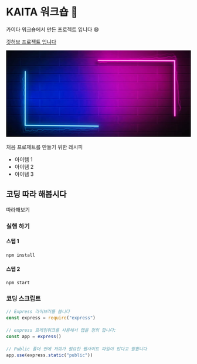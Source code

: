 # KAITA 워크숍 🚀

카이타 워크숍에서 만든 프로젝트 입니다 😄


 
[깃허브 프로젝트 입니다](https://github.com/bryantson/kaita-workshop)

![이미지](images/background.jpg)

처음 프로제트를 만들기 위한 레시피

- 아이템 1
- 아이템 2
- 아이템 3

## 코딩 따라 해봅시다

따라해보기

### 실행 하기 

#### 스텝 1

`npm install`

#### 스텝 2

`npm start`

### 코딩 스크립트

```javascript
// Express 라이브러를 씁니다
const express = require("express")

// express 프레임워크를 사용해서 앱을 정의 합니다:
const app = express()

// Public 폴더 안에 저희가 필요한 웹사이트 파일이 있다고 말합니다
app.use(express.static("public"))

```
